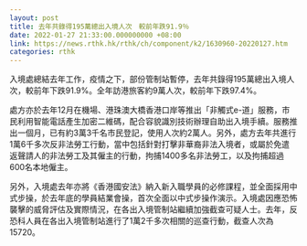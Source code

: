 ```yaml
---
layout: post
title: 去年共錄得195萬總出入境人次　較前年跌91.9％
date: 2022-01-27 21:33:00.000000000 +08:00
link: https://news.rthk.hk/rthk/ch/component/k2/1630960-20220127.htm
categories: rthk
---
```


入境處總結去年工作，疫情之下，部份管制站暫停，去年共錄得195萬總出入境人次，較前年下跌91.9%。全年訪港旅客約9萬人次，較前年下跌97.4%。

處方亦於去年12月在機場、港珠澳大橋香港口岸等推出「非觸式e-道」服務，巿民利用智能電話產生加密二維碼，配合容貌識別技術辦理自助出入境手續。服務推出一個月，已有約3萬3千名市民登記，使用人次約2萬人。另外，處方去年共進行1萬6千多次反非法勞工行動，當中包括針對打擊非華裔非法入境者，或屬於免遣返聲請人的非法勞工及其僱主的行動，拘捕1400多名非法勞工，以及拘捕超過600名本地僱主。

另外，入境處去年亦將《香港國安法》納入新入職學員的必修課程，並全面採用中式步操，於去年底的學員結業會操，首次全面以中式步操作演示。入境處因應恐怖襲擊的威脅評估及實際情況，在各出入境管制站繼續加強截查可疑人士。去年，反恐科人員在各出入境管制站進行了1萬2千多次相關的巡查行動，截查人次為15720。
